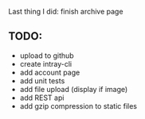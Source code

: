 Last thing I did: finish archive page

## TODO:
  - upload to github
  - create intray-cli
  - add account page
  - add unit tests
  - add file upload (display if image)
  - add REST api
  - add gzip compression to static files
